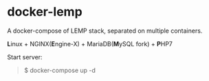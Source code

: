 # docker-lemp
A docker-compose of LEMP stack, separated on multiple containers.

**L**inux + NGINX(**E**ngine-X) + MariaDB(**M**ySQL fork) + **P**HP7

Start server:
> $ docker-compose up -d
